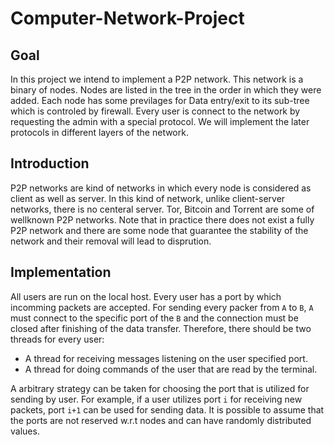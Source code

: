# Computer-Network-Project

## Goal

In this project we intend to implement a P2P network. This network is a binary of nodes. Nodes are listed in the tree in the order in which they were added. Each node has some previlages for Data entry/exit to its sub-tree which is controled by firewall. Every user is connect to the network by requesting the admin with a special protocol. We will implement the later protocols in different layers of the network.

## Introduction

P2P networks are kind of networks in which every node is considered as client as well as server. In this kind of network, unlike client-server networks, there is no centeral server. Tor, Bitcoin and Torrent are some of wellknown P2P networks. Note that in practice there does not exist a fully P2P network and there are some node that guarantee the stability of the network and their removal will lead to disprution.

## Implementation

All users are run on the local host. Every user has a port by which incomming packets are accepted. For sending every packer from `A` to `B`, `A` must connect to the specific port of the `B` and the connection must be closed after finishing of the data transfer. Therefore, there should be two threads for every user:

- A thread for receiving messages listening on the user specified port. 
- A thread for doing commands of the user that are read by the terminal.

A arbitrary strategy can be taken for choosing the port that is utilized for sending by user. For example, if a user utilizes port `i` for receiving new packets, port `i+1` can be used for sending data. It is possible to assume that the ports are not reserved w.r.t nodes and can have randomly distributed values.

